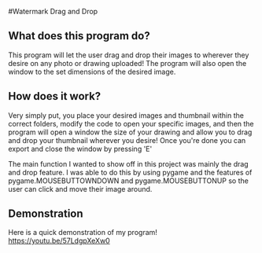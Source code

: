 #Watermark Drag and Drop

## What does this program do?
This program will let the user drag and drop their images to wherever they desire on any photo or drawing uploaded! The program will also open the window to the set dimensions of the desired image.

## How does it work?
Very simply put, you place your desired images and thumbnail within the correct folders, modify the code to open your specific images, and then the program will open a window the size of your drawing and allow you to drag and drop your thumbnail wherever you desire! Once you're done you can export and close the window by pressing 'E'

The main function I wanted to show off in this project was mainly the drag and drop feature. I was able to do this by using pygame and the features of pygame.MOUSEBUTTOWNDOWN and pygame.MOUSEBUTTONUP so the user can click and move their image around. 

## Demonstration
Here is a quick demonstration of my program!
https://youtu.be/57LdgpXeXw0
